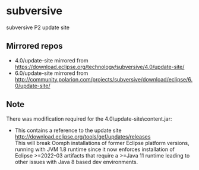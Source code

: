 # subversive
subversive P2 update site

## Mirrored repos
- 4.0/update-site mirrored from https://download.eclipse.org/technology/subversive/4.0/update-site/
- 6.0/update-site mirrored from http://community.polarion.com/projects/subversive/download/eclipse/6.0/update-site/

## Note
There was modification required for the 4.0\update-site\content.jar:
- This contains a reference to the update site http://download.eclipse.org/tools/gef/updates/releases<br>
  This will break Oomph installations of former Eclipse platform versions, running with JVM 1.8 runtime
  since it now enforces installation of Eclipse >=2022-03 artifacts that require a >=Java 11 runtime
  leading to other issues with Java 8 based dev environments.
